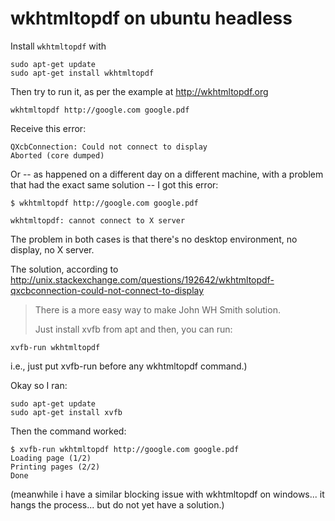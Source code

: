 # wkhtmltopdf on ubuntu headless


Install `wkhtmltopdf` with 

	sudo apt-get update
    sudo apt-get install wkhtmltopdf
    
Then try to run it, as per the example at <http://wkhtmltopdf.org>


    wkhtmltopdf http://google.com google.pdf
    
Receive this error:

    QXcbConnection: Could not connect to display
    Aborted (core dumped)
    

Or -- as happened on a different day on a different machine, with a problem that had the exact same solution -- I got this error:

	$ wkhtmltopdf http://google.com google.pdf

	wkhtmltopdf: cannot connect to X server

The problem in both cases is that there's no desktop environment, no display, no X server.

The solution, according to <http://unix.stackexchange.com/questions/192642/wkhtmltopdf-qxcbconnection-could-not-connect-to-display>    
    
> There is a more easy way to make John WH Smith solution.
>
> Just install xvfb from apt and then, you can run:

    xvfb-run wkhtmltopdf
    
i.e., just put xvfb-run before any wkhtmltopdf command.)    

Okay so I ran:

	sudo apt-get update
    sudo apt-get install xvfb


Then the command worked:

    $ xvfb-run wkhtmltopdf http://google.com google.pdf
    Loading page (1/2)
	Printing pages (2/2)
	Done

(meanwhile i have a similar blocking issue with wkhtmltopdf on windows... it hangs the process... but do not yet have a solution.)




